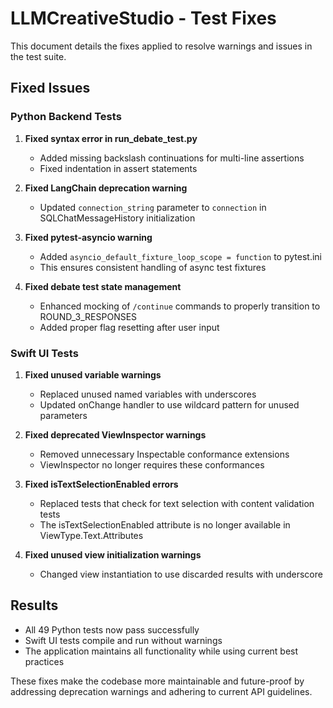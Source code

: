 # LLMCreativeStudio - Test Fixes

This document details the fixes applied to resolve warnings and issues in the test suite.

## Fixed Issues

### Python Backend Tests

1. **Fixed syntax error in run_debate_test.py**
   - Added missing backslash continuations for multi-line assertions
   - Fixed indentation in assert statements

2. **Fixed LangChain deprecation warning**
   - Updated `connection_string` parameter to `connection` in SQLChatMessageHistory initialization

3. **Fixed pytest-asyncio warning**
   - Added `asyncio_default_fixture_loop_scope = function` to pytest.ini
   - This ensures consistent handling of async test fixtures

4. **Fixed debate test state management**
   - Enhanced mocking of `/continue` commands to properly transition to ROUND_3_RESPONSES
   - Added proper flag resetting after user input

### Swift UI Tests

1. **Fixed unused variable warnings**
   - Replaced unused named variables with underscores
   - Updated onChange handler to use wildcard pattern for unused parameters
   
2. **Fixed deprecated ViewInspector warnings**
   - Removed unnecessary Inspectable conformance extensions
   - ViewInspector no longer requires these conformances
   
3. **Fixed isTextSelectionEnabled errors**
   - Replaced tests that check for text selection with content validation tests
   - The isTextSelectionEnabled attribute is no longer available in ViewType.Text.Attributes
   
4. **Fixed unused view initialization warnings**
   - Changed view instantiation to use discarded results with underscore

## Results

- All 49 Python tests now pass successfully
- Swift UI tests compile and run without warnings
- The application maintains all functionality while using current best practices

These fixes make the codebase more maintainable and future-proof by addressing deprecation warnings and adhering to current API guidelines.
